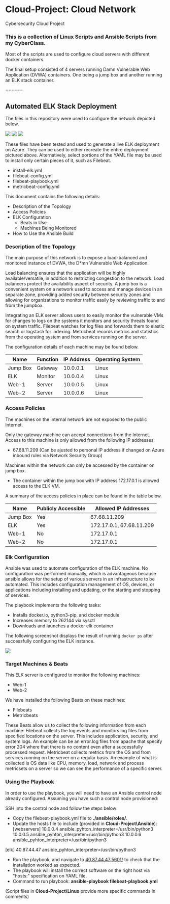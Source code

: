# Cloud-Project: Cloud Network
Cybersecurity Cloud Project

### This is a collection of Linux Scripts and Ansible Scripts from my CyberClass.

Most of the scripts are used to configure cloud servers with different docker containers.

The final setup consisted of 4 servers running Damn Vulnerable Web Application (DVWA) containers. One being a jump box and another running an ELK stack container.

======


## Automated ELK Stack Deployment

The files in this repository were used to configure the network depicted below.

![](https://github.com/jpbling/Cloud-Project/blob/main/Diagrams/Cloud%20Project%20Diagram.png)
![](https://github.com/jpbling/Cloud-Project/blob/main/Diagrams/ELK_group_vnet%20Azure%20Diagram.PNG)
![](https://github.com/jpbling/Cloud-Project/blob/main/Diagrams/RedReamNetwork%20Azure%20Diagram.PNG)

These files have been tested and used to generate a live ELK deployment on Azure. They can be used to either recreate the entire deployment pictured above. Alternatively, select portions of the YAML file may be used to install only certain pieces of it, such as Filebeat.

  - install-elk.yml
  - filebeat-config.yml
  - filebeat-playbook.yml
  - metricbeat-config.yml

This document contains the following details:
- Description of the Topology
- Access Policies
- ELK Configuration
  - Beats in Use
  - Machines Being Monitored
- How to Use the Ansible Build


### Description of the Topology

The main purpose of this network is to expose a load-balanced and monitored instance of DVWA, the D*mn Vulnerable Web Application.

Load balancing ensures that the application will be highly available/versatile, in addition to restricting congestion to the network.
Load balancers protect the availability aspect of security.
A jump box is a convenient system on a network used to access and manage devices in an separate zone, providing added security between security zones and allowing for organizations to monitor traffic easily by reviewing traffic to and from the jumpbox.

Integrating an ELK server allows users to easily monitor the vulnerable VMs for changes to logs on the systems it monitors and security threats found on system traffic.
 Filebeat watches for log files and forwards them to elastic search or logstash for indexing.
 Metricbeat records metrics and statistics from the operating system and from services running on the server.

The configuration details of each machine may be found below.

| Name     | Function | IP Address | Operating System |
|----------|----------|------------|------------------|
| Jump Box | Gateway  | 10.0.0.1   | Linux            |
| ELK      | Monitor  | 10.0.0.4   | Linux            |
| Web-1    | Server   | 10.0.0.5   | Linux            |
| Web-2    | Server   | 10.0.0.6   | Linux            |

### Access Policies

The machines on the internal network are not exposed to the public Internet. 

Only the gateway machine can accept connections from the Internet. Access to this machine is only allowed from the following IP addresses:
- 67.68.11.209 (Can be ajusted to personal IP address if changed on Azure inbound rules via Network Security Group)

Machines within the network can only be accessed by the container on jump box.
- The container within the jump box with IP address 172.17.0.1 is allowed access to the ELK VM.

A summary of the access policies in place can be found in the table below.

| Name     | Publicly Accessible | Allowed IP Addresses     |
|----------|---------------------|--------------------------|
| Jump Box | Yes                 | 67.68.11.209             |
| ELK      | Yes                 | 172.17.0.1, 67.68.11.209 |
| Web-1    | No                  | 172.17.0.1               |
| Web-2    | No                  | 172.17.0.1               |

### Elk Configuration

Ansible was used to automate configuration of the ELK machine. No configuration was performed manually, which is advantageous because
ansible allows for the setup of various servers in an infrastructure to be automated. This includes configuration management of OS, devices, or applications including installing and updating, or the starting and stopping of services.

The playbook implements the following tasks:
- Installs docker.io, python3-pip, and docker module
- Increases memory to 262144 via sysctl
- Downloads and launches a docker elk container

The following screenshot displays the result of running `docker ps` after successfully configuring the ELK instance.

![](https://github.com/jpbling/Cloud-Project/blob/main/Diagrams/docker%20ps%20screenshot.PNG)

### Target Machines & Beats
This ELK server is configured to monitor the following machines:
- Web-1
- Web-2

We have installed the following Beats on these machines:
- Filebeats
- Metricbeats

These Beats allow us to collect the following information from each machine:
Filebeat collects the log events and monitors log files from specified locations on the server. This includes application, security, and system logs. An example can be an error.log files from apache that specify error 204 where that there is no content even after a successfully processed request.
Metricbeat collects metrics from the OS and from services running on the server on a regular basis. An example of what is collected is OS data like CPU, memory, load, network and process metricsets on a server so we can see the performance of a specific server.

### Using the Playbook
In order to use the playbook, you will need to have an Ansible control node already configured. Assuming you have such a control node provisioned: 

SSH into the control node and follow the steps below:
- Copy the filebeat-playbook.yml file to **./ansible/roles/**.
- Update the hosts file to include (provided in **Cloud-Project\Ansible**):
[webservers]
10.0.0.4 ansible_pyhton_interpreter=/usr/bin/python3
10.0.0.5 ansible_pyhton_interpreter=/usr/bin/python3
10.0.0.6 ansible_pyhton_interpreter=/usr/bin/python3

[elk]
40.87.44.47 ansible_pyhton_interpreter=/usr/bin/python3

- Run the playbook, and navigate to [40.87.44.47:5601/](http://40.87.44.47:5601/) to check that the installation worked as expected.
- The playbook will install the correct software on the right host via "hosts:" specification on YAML file.
- Command to run playbook:
**ansible-playbook filebeat-playbook.yml**

(Script files in **Cloud-Project\Linux** provide more specific commands in comments)
